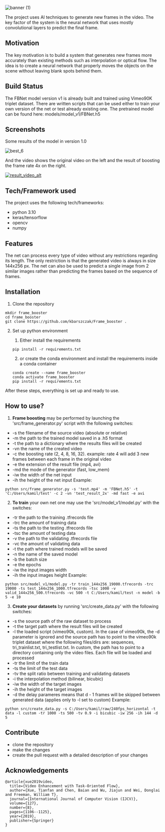 ![banner (1)](https://user-images.githubusercontent.com/72699445/232047516-68669452-efd0-4500-9c52-c4a377ff4a11.png)

The project uses AI techniques to generate new frames in the video. The key factor of the system is the neural network that uses mostly convolutional layers to predict the final frame.

## Motivation

The key motivation is to build a system that generates new frames more accurately than existing methods such as interpolation or optical flow. The idea is to create a neural network that properly moves the objects on the scene without leaving blank spots behind them.

## Build Status

The FBNet model version v1 is already built and trained using Vimeo90K triplet dataset. There are written scripts that can be used either to train your own version of the net or test already existing one. The pretrained model can be found here: models/model_v1/FBNet.h5

## Screenshots

Some results of the model in version 1.0

![best_6](https://user-images.githubusercontent.com/72699445/235080906-dc429c74-6286-4280-a42c-e79a961aa8fd.png)

And the video shows the original video on the left and the result of boosting the frame rate 4x on the right.

[![result_video_alt](https://img.youtube.com/vi/844G_KYDchw/0.jpg)](https://youtu.be/844G_KYDchw)

## Tech/Framework used

The project uses the following tech/frameworks:
- python 3.10
- keras/tensorflow
- opencv
- numpy

## Features

The net can process every type of video without any restrictions regarding its length. The only restriction is that the generated video is always in size 144x256 px. The net can also be used to predict a single image from 2 similar images rather than predicting the frames based on the sequence of frames.

## Installation

1. Clone the repository
```
mkdir frame_booster
cd frame_booster
git clone https://github.com/kbarszczak/Frame_booster .
```

2. Set up python environment
    1.   Either install the requirements
    ```
    pip install -r requirements.txt
    ```

    2. or create the conda environment and install the requirements inside a conda container
    ```
    conda create --name frame_booster
    conda activate frame_booster
    pip install -r requirements.txt
    ```

After these steps, everything is set up and ready to use.

## How to use?

1. **Frame boosting** may be performed by launching the 'src/frame_generator.py' script with the following switches:
- -s the filename of the source video (absolute or relative)
- -m the path to the trained model saved in a .h5 format
- -t the path to a dictionary where the results files will be created
- -vn the name of the created video
- -c the boosting rate (2, 4, 8, 16, 32). example: rate 4 will add 3 new frames between each frame in the original video
- -e the extension of the result file (mp4, avi)
- -md the mode of the generator (fast, low_mem)
- -iw the width of the net input
- -ih the height of the net input
Example:
```
python src/frame_generator.py -s 'test.mp4' -m 'FBNet.h5' -t 'C:/Users/kamil/test' -c 2 -vn 'test_result_2x' -md fast -e avi
```

2. **To train** your own net one may use the 'src/model_v1/model.py' with the switches:
- -tr the path to the training .tfrecords file
- -trc the amount of training data
- -ts the path to the testing .tfrecords file
- -tsc the amount of testing data
- -v the path to the validating .tfrecords file
- -vc the amount of validating data
- -t the path where trained models will be saved
- -n the name of the saved model
- -b the batch size
- -e the epochs
- -iw the input images width
- -ih the input images height
Example:
```
python src/model_v1/model.py -tr train_144x256_19000.tfrecords -trc 19000 -ts test_144x256_1000.tfrecords -tsc 1000 -v valid_144x256_500.tfrecords -vc 500 -t C:/Users/kamil/test -n model -b 5 -e 10
```

3. **Create your datasets** by running 'src/create_data.py' with the following switches:
- -s the source path of the raw dataset to process
- -t the target path where the result files will be created
- -l the loaded script (vimeo90k, custom). In the case of vimeo90k, the -d parameter is ignored and the source path has to point to the vimeo90k triplet dataset where the following files/dirs are: sequences, tri_trainlist.txt, tri_testlist.txt. In custom, the path has to point to a directory containing only the video files. Each file will be loaded and processed
- -tr the limit of the train data
- -ts the limit of the test data
- -tv the split ratio between training and validating datasets
- -i the interpolation method (bilinear, bicubic)
- -iw the width of the target images
- -ih the height of the target images
- -d the delay parameres means that d - 1 frames will be skipped between generated data (applies only to -l set to custom)
Example:
```
python src/create_data.py -s C:/Users/kamil/raw/240fps_horizontal -t data -l custom -tr 1000 -ts 500 -tv 0.9 -i bicubic -iw 256 -ih 144 -d 5
```

## Contribute
- clone the repository
- make the changes
- create the pull request with a detailed description of your changes

## Acknowledgements

```
@article{xue2019video,
  title={Video Enhancement with Task-Oriented Flow},
  author={Xue, Tianfan and Chen, Baian and Wu, Jiajun and Wei, Donglai and Freeman, William T},
  journal={International Journal of Computer Vision (IJCV)},
  volume={127},
  number={8},
  pages={1106--1125},
  year={2019},
  publisher={Springer}
}
```
